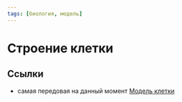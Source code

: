 ```yaml
---
tags: [биология, модель]
---
```

# Строение клетки

## Ссылки

* самая передовая на данный момент [Модель клетки](https://www.cellsignal.com/pathways/cellular-landscapes)